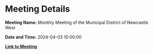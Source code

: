 # Meeting Details

**Meeting Name:** Monthly Meeting of the Municipal District of Newcastle West

**Date and Time:** 2024-04-03 10:00:00

**[Link to Meeting](https://www.limerick.ie/council/whats-on/monthly-meeting-of-the-municipal-district-of-newcastle-west-13)**
